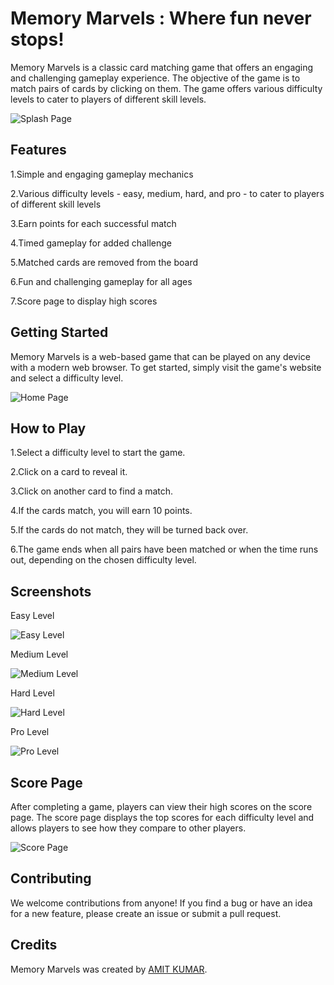 # Memory Marvels : Where fun never stops!
Memory Marvels is a classic card matching game that offers an engaging and challenging gameplay experience. The objective of the game is to match pairs of cards by clicking on them. The game offers various difficulty levels to cater to players of different skill levels.

![Splash Page](/screenshot/splash.png)

## Features
1.Simple and engaging gameplay mechanics

2.Various difficulty levels - easy, medium, hard, and pro - to cater to players of different skill levels

3.Earn points for each successful match

4.Timed gameplay for added challenge

5.Matched cards are removed from the board

6.Fun and challenging gameplay for all ages

7.Score page to display high scores

## Getting Started
Memory Marvels is a web-based game that can be played on any device with a modern web browser. To get started, simply visit the game's website and select a difficulty level.

![Home Page](/screenshot/home.png)

## How to Play
1.Select a difficulty level to start the game.

2.Click on a card to reveal it.

3.Click on another card to find a match.

4.If the cards match, you will earn 10 points.

5.If the cards do not match, they will be turned back over.

6.The game ends when all pairs have been matched or when the time runs out, depending on the chosen difficulty level.

## Screenshots
Easy Level

![Easy Level](/screenshot/easy.png)

Medium Level

![Medium Level](/screenshot/medium.png)

Hard Level

![Hard Level](/screenshot/hard.png)

Pro Level

![Pro Level](/screenshot/pro.png)

## Score Page
After completing a game, players can view their high scores on the score page. The score page displays the top scores for each difficulty level and allows players to see how they compare to other players.

![Score Page](/screenshot/score.png)

## Contributing
We welcome contributions from anyone! If you find a bug or have an idea for a new feature, please create an issue or submit a pull request.


## Credits
Memory Marvels was created by [AMIT KUMAR](https://github.com/oiiakm).

